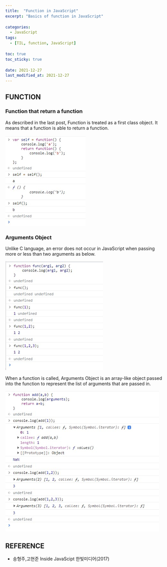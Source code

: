 ```yaml
---
title:  "Function in JavaScript"
excerpt: "Basics of function in JavaScript"

categories:
  - JavaScript
tags:
  - [TIL, function, JavaScript]

toc: true
toc_sticky: true
 
date: 2021-12-27
last_modified_at: 2021-12-27
---
```

## FUNCTION

### Function that return a function
As described in the last post, Function is treated as a first class object. It means that a function is able to return a function. 

![JS](/img/JavaScript/JS3/2021-12-27-JS3-1.jpg)

### Arguments Object

Unlike C language, an error does not occur in JavaScript when passing more or less than two arguments as below. 

![JS](/img/JavaScript/JS3/2021-12-27-JS3-2.jpg)

When a function is called, Arguments Object is an array-like object passed into the function to represent the list of arguments that are passed in. 

![JS](/img/JavaScript/JS3/2021-12-27-JS3-3.jpg)








## REFERENCE 
* 송형주,고현준 Inside JavaScipt 한빛미디어(2017)